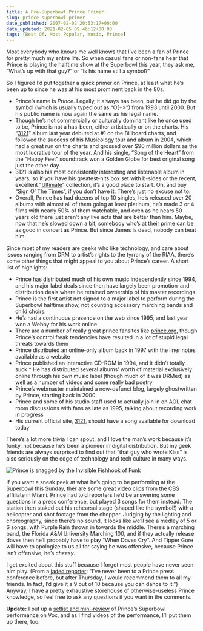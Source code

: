 ```yaml
---
title: A Pre-Superbowl Prince Primer
slug: prince-superbowl-primer
date_published: 2007-02-02 20:53:17+00:00
date_updated: 2021-02-05 09:46:12+00:00
tags: [Best Of, Most Popular, music, Prince]
---
```

Most everybody who knows me well knows that I’ve been a fan of Prince for pretty much my entire life. So when casual fans or non-fans hear that Prince is playing the halftime show at the Superbowl this year, they ask me, “What’s up with that guy?” or “Is his name still a symbol?”

So I figured I’d put together a quick primer on Prince, at least what he’s been up to since he was at his most prominent back in the 80s.

- Prince’s name is *Prince*. Legally, it always has been, but he did go by the symbol (which is usually typed out as “O(+>”) from 1993 until 2000. But his public name is now again the same as his legal name.
- Though he’s not commercially or culturally dominant like he once used to be, Prince is not a has-been, either artistically or on the charts. His “[3121](http://www.amazon.com/exec/obidos/ASIN/B000E97HIA/2020-20)” album last year debuted at #1 on the Billboard charts, and followed the success of his Musicology tour and album in 2004, which had a great run on the charts and grossed over $90 million dollars as the most lucrative tour of the year. And his single, “Song of the Heart” from the “Happy Feet” soundtrack won a Golden Globe for best original song just the other day.
- 3121 is also his most consistently interesting and listenable album in years, so if you have his greatest-hits box set with b-sides or the recent, excellent “[Ultimate](http://www.amazon.com/exec/obidos/ASIN/B000E6EHI6/2020-20)” collection, it’s a good place to start. Oh, and buy “[Sign O’ The Times](http://www.amazon.com/exec/obidos/ASIN/B000002LBM/2020-20)“, if you don’t have it. There’s just no excuse not to.
- Overall, Prince has had dozens of top 10 singles, he’s released over 20 albums with almost all of them going at least platinum, he’s made 3 or 4 films with nearly 50% of them watchable, and even as he nears 50 years old there just aren’t any live acts that are better than him. Maybe, now that he’s slowed down a bit, somebody who’s at their prime can be as good in concert as Prince. But since James is dead, nobody can beat him.

Since most of my readers are geeks who like technology, and care about issues ranging from DRM to artist’s rights to the tyrrany of the RIAA, there’s some other things that might appeal to you about Prince’s career. A short list of highlights:

- Prince has distributed much of his own music independently since 1994, and his major label deals since then have largely been promotion-and-distribution deals where he retained ownership of his master recordings.
- Prince is the first artist not signed to a major label to perform during the Superbowl halftime show, not counting accessory marching bands and child choirs.
- He’s had a continuous presence on the web since 1995, and last year won a Webby for his work online
- There are a number of really great prince fansites like [prince.org](http://www.prince.org), though Prince’s control freak tendencies have resulted in a lot of stupid legal threats towards them
- Prince distributed an online-only album back in 1997 with the liner notes available as a website
- Prince published an interactive CD-ROM in 1994, and it didn’t totally suck  * He has distributed several albums’ worth of material exclusively online through his own music label (though much of it was DRMed) as well as a number of videos and some really bad poetry
- Prince’s webmaster maintained a now-defunct blog, largely ghostwritten by Prince, starting back in 2000.
- Prince and some of his studio staff used to actually join in on AOL chat room discussions with fans as late as 1995, talking about recording work in progress
- His current official site, [3121](http://www.3121.com/), should have a song available for download today

There’s a lot more trivia I can spout, and I love the man’s work because it’s funky, not because he’s been a pioneer in digital distribution. But my geek friends are always surprised to find out that “that guy who wrote Kiss” is also seriously on the edge of technology and tech culture in many ways.

![Prince is snagged by the Invisible Fishhook of Funk](https://cdn.glitch.global/034ff067-8128-4744-8807-d19cee4142e7/44Prince_298992k.jpg?v=1725319395477)

If you want a sneak peek at what he’s going to be performing at the Superbowl this Sunday, ther are some [great video clips](http://cbs4.com/entertainment/local_story_032151044.html) from the CBS affiliate in Miami. Prince had told reporters he’d be answering some questions in a press conference, but played 3 songs for them instead. The station then staked out his rehearsal stage (shaped like the symbol!) with a helicopter and shot footage from the chopper. Judging by the lighting and choreography, since there’s no sound, it looks like we’ll see a medley of 5 or 6 songs, with Purple Rain thrown in towards the middle. There’s a marching band, the Florida A&M University Marching 100, and if they actually release doves then he’ll probably have to play “When Doves Cry”. And Tipper Gore will have to apologize to us all for saying he was offensive, because Prince isn’t offensive, he’s *cheesy*.

I get excited about this stuff because I forget most people have never seen him play. (From a [jaded reporter](http://www.scrippsnews.com/node/19169): “I’ve never been to a Prince press conference before, but after Thursday, I would recommend them to all my friends. In fact, I’d give it a 9 out of 10 because you can dance to it.”) Anyway, I have a pretty exhaustive storehouse of otherwise-useless Prince knowledge, so feel free to ask any questions if you want in the comments.

**Update:** I put up a [setlist and mini-review](https://web.archive.org/web/20070207030511/http://anil.vox.com/library/post/my-boy-tore-it-up.html) of Prince’s Superbowl performance on Vox, and as I find videos of the performance, I’ll put them up there, too.
